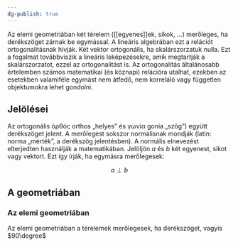 ```yaml
---
dg-publish: true
---
```

Az elemi geometriában két térelem ([[egyenes]]ek, síkok, …) merőleges, ha derékszöget zárnak be egymással. A lineáris algebrában ezt a relációt ortogonalitásnak hívják. Két vektor ortogonális, ha skalárszorzatuk nulla. Ezt a fogalmat továbbviszik a lineáris leképezésekre, amik megtartják a skalárszorzatot, ezzel az ortogonalitást is. Az ortogonalitás általánosabb értelemben számos matematikai (és köznapi) relációra utalhat, ezekben az esetekben valamiféle egymást nem átfedő, nem korreláló vagy független objektumokra lehet gondolni.

## Jelölései

Az ortogonális ὀρθός orthos „helyes” és γωνία gonia „szög”) együtt derékszöget jelent. A merőlegest sokszor normálisnak mondják (latin: norma „mérték”, a derékszög jelentésben). A normális elnevezést elterjedten használják a matematikában. Jelöljön $a$ és $b$ két egyenest, síkot vagy vektort. Ezt így írják, ha egymásra merőlegesek:

$$a \perp b$$

## A geometriában

### Az elemi geometriában

Az elemi geometriában a térelemek merőlegesek, ha derékszöget, vagyis $90\degree$